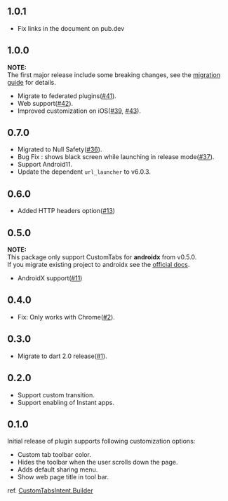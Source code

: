 ## 1.0.1

- Fix links in the document on pub.dev

## 1.0.0

**NOTE:**  
The first major release include some breaking changes, see the [migration guide](https://github.com/droibit/flutter_custom_tabs/blob/1.0.0/flutter_custom_tabs/doc/migration-guides.md#migrate-flutter_custom_tabs-to-v100) for details.

- Migrate to federated plugins([#41](https://github.com/droibit/flutter_custom_tabs/pull/41)).
- Web support([#42](https://github.com/droibit/flutter_custom_tabs/pull/42)).
- Improved customization on iOS([#39](https://github.com/droibit/flutter_custom_tabs/pull/39), [#43](https://github.com/droibit/flutter_custom_tabs/pull/43)).

## 0.7.0

- Migrated to Null Safety([#36](https://github.com/droibit/flutter_custom_tabs/pull/36)).
- Bug Fix : shows black screen while launching in release mode([#37](https://github.com/droibit/flutter_custom_tabs/pull/36)).
- Support Android11.
- Update the dependent `url_launcher` to v6.0.3.

## 0.6.0

- Added HTTP headers option([#13](https://github.com/droibit/flutter_custom_tabs/pull/13))

## 0.5.0

**NOTE:**  
This package only support CustomTabs for **androidx** from v0.5.0.  
If you migrate existing project to androidx see the [official docs](https://developer.android.com/jetpack/androidx/migrate).

- AndroidX support([#11](https://github.com/droibit/flutter_custom_tabs/pull/11))

## 0.4.0

- Fix: Only works with Chrome([#2](https://github.com/droibit/flutter_custom_tabs/issues/2)).

## 0.3.0

- Migrate to dart 2.0 release([#1](https://github.com/droibit/flutter_custom_tabs/pull/1)).

## 0.2.0

- Support custom transition.
- Support enabling of Instant apps.

## 0.1.0

Initial release of plugin supports following customization options:

- Custom tab toolbar color.
- Hides the toolbar when the user scrolls down the page.
- Adds default sharing menu.
- Show web page title in tool bar.

ref. [CustomTabsIntent.Builder](https://developer.android.com/reference/android/support/customtabs/CustomTabsIntent.Builder.html)
